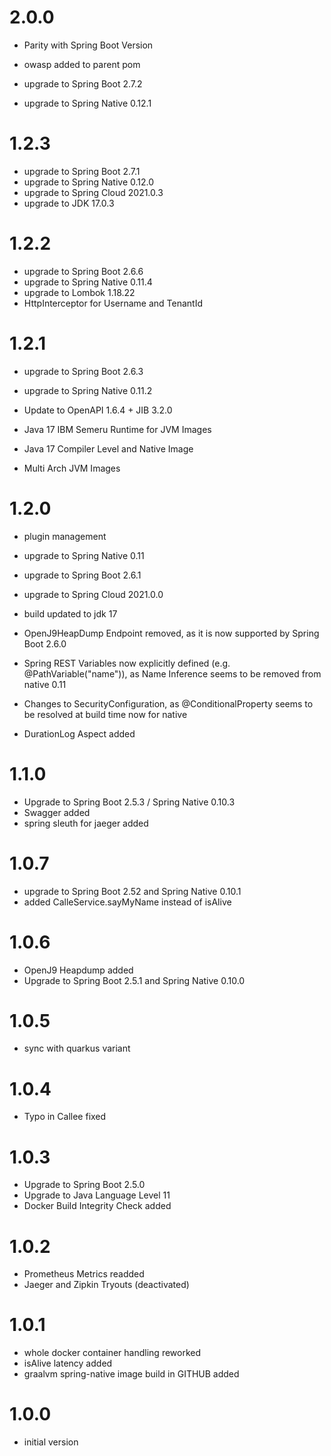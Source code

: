 # 2.0.0
- Parity with Spring Boot Version

- owasp added to parent pom
- upgrade to Spring Boot 2.7.2
- upgrade to Spring Native 0.12.1

# 1.2.3
- upgrade to Spring Boot 2.7.1   
- upgrade to Spring Native 0.12.0
- upgrade to Spring Cloud 2021.0.3
- upgrade to JDK 17.0.3

# 1.2.2
- upgrade to Spring Boot 2.6.6
- upgrade to Spring Native 0.11.4
- upgrade to Lombok 1.18.22
- HttpInterceptor for Username and TenantId

# 1.2.1
- upgrade to Spring Boot 2.6.3
- upgrade to Spring Native 0.11.2
- Update to OpenAPI 1.6.4 + JIB 3.2.0

- Java 17 IBM Semeru Runtime for JVM Images
- Java 17 Compiler Level and Native Image
- Multi Arch JVM Images

# 1.2.0
- plugin management
- upgrade to Spring Native 0.11
- upgrade to Spring Boot 2.6.1
- upgrade to Spring Cloud 2021.0.0
- build updated to jdk 17

- OpenJ9HeapDump Endpoint removed, as it is now supported by Spring Boot 2.6.0                               

- Spring REST Variables now explicitly defined (e.g. @PathVariable("name")), as Name Inference seems to be removed from native 0.11
- Changes to SecurityConfiguration, as @ConditionalProperty seems to be resolved at build time now for native
- DurationLog Aspect added    

# 1.1.0
- Upgrade to Spring Boot 2.5.3 / Spring Native 0.10.3
- Swagger added
- spring sleuth for jaeger added

# 1.0.7
- upgrade to Spring Boot 2.52 and Spring Native 0.10.1
- added CalleService.sayMyName instead of isAlive

# 1.0.6
- OpenJ9 Heapdump added
- Upgrade to Spring Boot 2.5.1 and Spring Native 0.10.0

# 1.0.5
- sync with quarkus variant

# 1.0.4
- Typo in Callee fixed

# 1.0.3
- Upgrade to Spring Boot 2.5.0
- Upgrade to Java Language Level 11 
- Docker Build Integrity Check added

# 1.0.2
- Prometheus Metrics readded 
- Jaeger and Zipkin Tryouts (deactivated)

# 1.0.1
- whole docker container handling reworked
- isAlive latency added
- graalvm spring-native image build in GITHUB added 

# 1.0.0
- initial version
